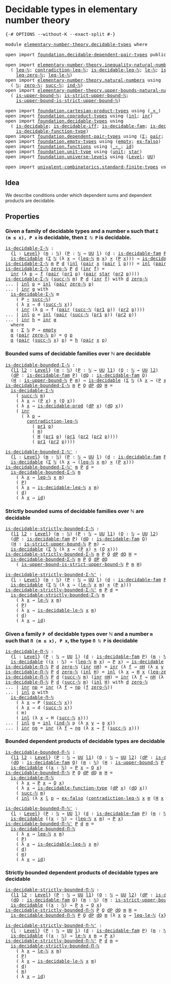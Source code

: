 # Decidable types in elementary number theory

<pre class="Agda"><a id="56" class="Symbol">{-#</a> <a id="60" class="Keyword">OPTIONS</a> <a id="68" class="Pragma">--without-K</a> <a id="80" class="Pragma">--exact-split</a> <a id="94" class="Symbol">#-}</a>

<a id="99" class="Keyword">module</a> <a id="106" href="elementary-number-theory.decidable-types.html" class="Module">elementary-number-theory.decidable-types</a> <a id="147" class="Keyword">where</a>

<a id="154" class="Keyword">open</a> <a id="159" class="Keyword">import</a> <a id="166" href="foundation.decidable-dependent-pair-types.html" class="Module">foundation.decidable-dependent-pair-types</a> <a id="208" class="Keyword">public</a>

<a id="216" class="Keyword">open</a> <a id="221" class="Keyword">import</a> <a id="228" href="elementary-number-theory.inequality-natural-numbers.html" class="Module">elementary-number-theory.inequality-natural-numbers</a> <a id="280" class="Keyword">using</a>
  <a id="288" class="Symbol">(</a> <a id="290" href="elementary-number-theory.inequality-natural-numbers.html#1431" class="Function">leq-ℕ</a><a id="295" class="Symbol">;</a> <a id="297" href="elementary-number-theory.inequality-natural-numbers.html#10279" class="Function">contradiction-leq-ℕ</a><a id="316" class="Symbol">;</a> <a id="318" href="elementary-number-theory.inequality-natural-numbers.html#2481" class="Function">is-decidable-leq-ℕ</a><a id="336" class="Symbol">;</a> <a id="338" href="elementary-number-theory.inequality-natural-numbers.html#7781" class="Function">le-ℕ</a><a id="342" class="Symbol">;</a> <a id="344" href="elementary-number-theory.inequality-natural-numbers.html#9399" class="Function">is-decidable-le-ℕ</a><a id="361" class="Symbol">;</a>
    <a id="367" href="elementary-number-theory.inequality-natural-numbers.html#1771" class="Function">leq-zero-ℕ</a><a id="377" class="Symbol">;</a> <a id="379" href="elementary-number-theory.inequality-natural-numbers.html#10547" class="Function">leq-le-ℕ</a><a id="387" class="Symbol">)</a>
<a id="389" class="Keyword">open</a> <a id="394" class="Keyword">import</a> <a id="401" href="elementary-number-theory.natural-numbers.html" class="Module">elementary-number-theory.natural-numbers</a> <a id="442" class="Keyword">using</a>
  <a id="450" class="Symbol">(</a> <a id="452" href="elementary-number-theory.natural-numbers.html#1444" class="Datatype">ℕ</a><a id="453" class="Symbol">;</a> <a id="455" href="elementary-number-theory.natural-numbers.html#1465" class="InductiveConstructor">zero-ℕ</a><a id="461" class="Symbol">;</a> <a id="463" href="elementary-number-theory.natural-numbers.html#1478" class="InductiveConstructor">succ-ℕ</a><a id="469" class="Symbol">;</a> <a id="471" href="elementary-number-theory.natural-numbers.html#2497" class="Function">ind-ℕ</a><a id="476" class="Symbol">)</a>
<a id="478" class="Keyword">open</a> <a id="483" class="Keyword">import</a> <a id="490" href="elementary-number-theory.upper-bounds-natural-numbers.html" class="Module">elementary-number-theory.upper-bounds-natural-numbers</a> <a id="544" class="Keyword">using</a>
  <a id="552" class="Symbol">(</a> <a id="554" href="elementary-number-theory.upper-bounds-natural-numbers.html#636" class="Function">is-upper-bound-ℕ</a><a id="570" class="Symbol">;</a> <a id="572" href="elementary-number-theory.upper-bounds-natural-numbers.html#788" class="Function">is-strict-upper-bound-ℕ</a><a id="595" class="Symbol">;</a>
    <a id="601" href="elementary-number-theory.upper-bounds-natural-numbers.html#987" class="Function">is-upper-bound-is-strict-upper-bound-ℕ</a><a id="639" class="Symbol">)</a>

<a id="642" class="Keyword">open</a> <a id="647" class="Keyword">import</a> <a id="654" href="foundation.cartesian-product-types.html" class="Module">foundation.cartesian-product-types</a> <a id="689" class="Keyword">using</a> <a id="695" class="Symbol">(</a><a id="696" href="foundation-core.cartesian-product-types.html#577" class="Function Operator">_×_</a><a id="699" class="Symbol">)</a>
<a id="701" class="Keyword">open</a> <a id="706" class="Keyword">import</a> <a id="713" href="foundation.coproduct-types.html" class="Module">foundation.coproduct-types</a> <a id="740" class="Keyword">using</a> <a id="746" class="Symbol">(</a><a id="747" href="foundation.coproduct-types.html#1239" class="InductiveConstructor">inl</a><a id="750" class="Symbol">;</a> <a id="752" href="foundation.coproduct-types.html#1262" class="InductiveConstructor">inr</a><a id="755" class="Symbol">)</a>
<a id="757" class="Keyword">open</a> <a id="762" class="Keyword">import</a> <a id="769" href="foundation.decidable-types.html" class="Module">foundation.decidable-types</a> <a id="796" class="Keyword">using</a>
  <a id="804" class="Symbol">(</a> <a id="806" href="foundation.decidable-types.html#1905" class="Function">is-decidable</a><a id="818" class="Symbol">;</a> <a id="820" href="foundation.decidable-types.html#5050" class="Function">is-decidable-iff</a><a id="836" class="Symbol">;</a> <a id="838" href="foundation.decidable-types.html#1983" class="Function">is-decidable-fam</a><a id="854" class="Symbol">;</a> <a id="856" href="foundation.decidable-types.html#3323" class="Function">is-decidable-prod</a><a id="873" class="Symbol">;</a>
    <a id="879" href="foundation.decidable-types.html#3984" class="Function">is-decidable-function-type</a><a id="905" class="Symbol">)</a>
<a id="907" class="Keyword">open</a> <a id="912" class="Keyword">import</a> <a id="919" href="foundation.dependent-pair-types.html" class="Module">foundation.dependent-pair-types</a> <a id="951" class="Keyword">using</a> <a id="957" class="Symbol">(</a><a id="958" href="foundation-core.dependent-pair-types.html#502" class="Record">Σ</a><a id="959" class="Symbol">;</a> <a id="961" href="foundation-core.dependent-pair-types.html#575" class="InductiveConstructor">pair</a><a id="965" class="Symbol">;</a> <a id="967" href="foundation-core.dependent-pair-types.html#592" class="Field">pr1</a><a id="970" class="Symbol">;</a> <a id="972" href="foundation-core.dependent-pair-types.html#604" class="Field">pr2</a><a id="975" class="Symbol">)</a>
<a id="977" class="Keyword">open</a> <a id="982" class="Keyword">import</a> <a id="989" href="foundation.empty-types.html" class="Module">foundation.empty-types</a> <a id="1012" class="Keyword">using</a> <a id="1018" class="Symbol">(</a><a id="1019" href="foundation-core.empty-types.html#1044" class="Datatype">empty</a><a id="1024" class="Symbol">;</a> <a id="1026" href="foundation-core.empty-types.html#1147" class="Function">ex-falso</a><a id="1034" class="Symbol">)</a>
<a id="1036" class="Keyword">open</a> <a id="1041" class="Keyword">import</a> <a id="1048" href="foundation.functions.html" class="Module">foundation.functions</a> <a id="1069" class="Keyword">using</a> <a id="1075" class="Symbol">(</a><a id="1076" href="foundation-core.functions.html#407" class="Function Operator">_∘_</a><a id="1079" class="Symbol">;</a> <a id="1081" href="foundation-core.functions.html#309" class="Function">id</a><a id="1083" class="Symbol">)</a>
<a id="1085" class="Keyword">open</a> <a id="1090" class="Keyword">import</a> <a id="1097" href="foundation.unit-type.html" class="Module">foundation.unit-type</a> <a id="1118" class="Keyword">using</a> <a id="1124" class="Symbol">(</a><a id="1125" href="foundation.unit-type.html#975" class="Datatype">unit</a><a id="1129" class="Symbol">;</a> <a id="1131" href="foundation.unit-type.html#999" class="InductiveConstructor">star</a><a id="1135" class="Symbol">)</a>
<a id="1137" class="Keyword">open</a> <a id="1142" class="Keyword">import</a> <a id="1149" href="foundation.universe-levels.html" class="Module">foundation.universe-levels</a> <a id="1176" class="Keyword">using</a> <a id="1182" class="Symbol">(</a><a id="1183" href="Agda.Primitive.html#597" class="Postulate">Level</a><a id="1188" class="Symbol">;</a> <a id="1190" href="foundation-core.universe-levels.html#222" class="Primitive">UU</a><a id="1192" class="Symbol">)</a>

<a id="1195" class="Keyword">open</a> <a id="1200" class="Keyword">import</a> <a id="1207" href="univalent-combinatorics.standard-finite-types.html" class="Module">univalent-combinatorics.standard-finite-types</a> <a id="1253" class="Keyword">using</a> <a id="1259" class="Symbol">(</a><a id="1260" href="univalent-combinatorics.standard-finite-types.html#2085" class="Function">Fin</a><a id="1263" class="Symbol">)</a>
</pre>
## Idea

We describe conditions under which dependent sums and dependent products are decidable.

## Properties

### Given a family of decidable types and a number `m` such that `Σ (m ≤ x), P x` is decidable, then `Σ ℕ P` is decidable.

<pre class="Agda"><a id="is-decidable-Σ-ℕ"></a><a id="1515" href="elementary-number-theory.decidable-types.html#1515" class="Function">is-decidable-Σ-ℕ</a> <a id="1532" class="Symbol">:</a>
  <a id="1536" class="Symbol">{</a><a id="1537" href="elementary-number-theory.decidable-types.html#1537" class="Bound">l</a> <a id="1539" class="Symbol">:</a> <a id="1541" href="Agda.Primitive.html#597" class="Postulate">Level</a><a id="1546" class="Symbol">}</a> <a id="1548" class="Symbol">(</a><a id="1549" href="elementary-number-theory.decidable-types.html#1549" class="Bound">m</a> <a id="1551" class="Symbol">:</a> <a id="1553" href="elementary-number-theory.natural-numbers.html#1444" class="Datatype">ℕ</a><a id="1554" class="Symbol">)</a> <a id="1556" class="Symbol">(</a><a id="1557" href="elementary-number-theory.decidable-types.html#1557" class="Bound">P</a> <a id="1559" class="Symbol">:</a> <a id="1561" href="elementary-number-theory.natural-numbers.html#1444" class="Datatype">ℕ</a> <a id="1563" class="Symbol">→</a> <a id="1565" href="foundation-core.universe-levels.html#222" class="Primitive">UU</a> <a id="1568" href="elementary-number-theory.decidable-types.html#1537" class="Bound">l</a><a id="1569" class="Symbol">)</a> <a id="1571" class="Symbol">(</a><a id="1572" href="elementary-number-theory.decidable-types.html#1572" class="Bound">d</a> <a id="1574" class="Symbol">:</a> <a id="1576" href="foundation.decidable-types.html#1983" class="Function">is-decidable-fam</a> <a id="1593" href="elementary-number-theory.decidable-types.html#1557" class="Bound">P</a><a id="1594" class="Symbol">)</a> <a id="1596" class="Symbol">→</a>
  <a id="1600" href="foundation.decidable-types.html#1905" class="Function">is-decidable</a> <a id="1613" class="Symbol">(</a><a id="1614" href="foundation-core.dependent-pair-types.html#502" class="Record">Σ</a> <a id="1616" href="elementary-number-theory.natural-numbers.html#1444" class="Datatype">ℕ</a> <a id="1618" class="Symbol">(λ</a> <a id="1621" href="elementary-number-theory.decidable-types.html#1621" class="Bound">x</a> <a id="1623" class="Symbol">→</a> <a id="1625" class="Symbol">(</a><a id="1626" href="elementary-number-theory.inequality-natural-numbers.html#1431" class="Function">leq-ℕ</a> <a id="1632" href="elementary-number-theory.decidable-types.html#1549" class="Bound">m</a> <a id="1634" href="elementary-number-theory.decidable-types.html#1621" class="Bound">x</a><a id="1635" class="Symbol">)</a> <a id="1637" href="foundation-core.cartesian-product-types.html#577" class="Function Operator">×</a> <a id="1639" class="Symbol">(</a><a id="1640" href="elementary-number-theory.decidable-types.html#1557" class="Bound">P</a> <a id="1642" href="elementary-number-theory.decidable-types.html#1621" class="Bound">x</a><a id="1643" class="Symbol">)))</a> <a id="1647" class="Symbol">→</a> <a id="1649" href="foundation.decidable-types.html#1905" class="Function">is-decidable</a> <a id="1662" class="Symbol">(</a><a id="1663" href="foundation-core.dependent-pair-types.html#502" class="Record">Σ</a> <a id="1665" href="elementary-number-theory.natural-numbers.html#1444" class="Datatype">ℕ</a> <a id="1667" href="elementary-number-theory.decidable-types.html#1557" class="Bound">P</a><a id="1668" class="Symbol">)</a>
<a id="1670" href="elementary-number-theory.decidable-types.html#1515" class="Function">is-decidable-Σ-ℕ</a> <a id="1687" href="elementary-number-theory.decidable-types.html#1687" class="Bound">m</a> <a id="1689" href="elementary-number-theory.decidable-types.html#1689" class="Bound">P</a> <a id="1691" href="elementary-number-theory.decidable-types.html#1691" class="Bound">d</a> <a id="1693" class="Symbol">(</a><a id="1694" href="foundation.coproduct-types.html#1239" class="InductiveConstructor">inl</a> <a id="1698" class="Symbol">(</a><a id="1699" href="foundation-core.dependent-pair-types.html#575" class="InductiveConstructor">pair</a> <a id="1704" href="elementary-number-theory.decidable-types.html#1704" class="Bound">x</a> <a id="1706" class="Symbol">(</a><a id="1707" href="foundation-core.dependent-pair-types.html#575" class="InductiveConstructor">pair</a> <a id="1712" href="elementary-number-theory.decidable-types.html#1712" class="Bound">l</a> <a id="1714" href="elementary-number-theory.decidable-types.html#1714" class="Bound">p</a><a id="1715" class="Symbol">)))</a> <a id="1719" class="Symbol">=</a> <a id="1721" href="foundation.coproduct-types.html#1239" class="InductiveConstructor">inl</a> <a id="1725" class="Symbol">(</a><a id="1726" href="foundation-core.dependent-pair-types.html#575" class="InductiveConstructor">pair</a> <a id="1731" href="elementary-number-theory.decidable-types.html#1704" class="Bound">x</a> <a id="1733" href="elementary-number-theory.decidable-types.html#1714" class="Bound">p</a><a id="1734" class="Symbol">)</a>
<a id="1736" href="elementary-number-theory.decidable-types.html#1515" class="Function">is-decidable-Σ-ℕ</a> <a id="1753" href="elementary-number-theory.natural-numbers.html#1465" class="InductiveConstructor">zero-ℕ</a> <a id="1760" href="elementary-number-theory.decidable-types.html#1760" class="Bound">P</a> <a id="1762" href="elementary-number-theory.decidable-types.html#1762" class="Bound">d</a> <a id="1764" class="Symbol">(</a><a id="1765" href="foundation.coproduct-types.html#1262" class="InductiveConstructor">inr</a> <a id="1769" href="elementary-number-theory.decidable-types.html#1769" class="Bound">f</a><a id="1770" class="Symbol">)</a> <a id="1772" class="Symbol">=</a>
  <a id="1776" href="foundation.coproduct-types.html#1262" class="InductiveConstructor">inr</a> <a id="1780" class="Symbol">(λ</a> <a id="1783" href="elementary-number-theory.decidable-types.html#1783" class="Bound">p</a> <a id="1785" class="Symbol">→</a> <a id="1787" href="elementary-number-theory.decidable-types.html#1769" class="Bound">f</a> <a id="1789" class="Symbol">(</a><a id="1790" href="foundation-core.dependent-pair-types.html#575" class="InductiveConstructor">pair</a> <a id="1795" class="Symbol">(</a><a id="1796" href="foundation-core.dependent-pair-types.html#592" class="Field">pr1</a> <a id="1800" href="elementary-number-theory.decidable-types.html#1783" class="Bound">p</a><a id="1801" class="Symbol">)</a> <a id="1803" class="Symbol">(</a><a id="1804" href="foundation-core.dependent-pair-types.html#575" class="InductiveConstructor">pair</a> <a id="1809" href="foundation.unit-type.html#999" class="InductiveConstructor">star</a> <a id="1814" class="Symbol">(</a><a id="1815" href="foundation-core.dependent-pair-types.html#604" class="Field">pr2</a> <a id="1819" href="elementary-number-theory.decidable-types.html#1783" class="Bound">p</a><a id="1820" class="Symbol">))))</a>
<a id="1825" href="elementary-number-theory.decidable-types.html#1515" class="Function">is-decidable-Σ-ℕ</a> <a id="1842" class="Symbol">(</a><a id="1843" href="elementary-number-theory.natural-numbers.html#1478" class="InductiveConstructor">succ-ℕ</a> <a id="1850" href="elementary-number-theory.decidable-types.html#1850" class="Bound">m</a><a id="1851" class="Symbol">)</a> <a id="1853" href="elementary-number-theory.decidable-types.html#1853" class="Bound">P</a> <a id="1855" href="elementary-number-theory.decidable-types.html#1855" class="Bound">d</a> <a id="1857" class="Symbol">(</a><a id="1858" href="foundation.coproduct-types.html#1262" class="InductiveConstructor">inr</a> <a id="1862" href="elementary-number-theory.decidable-types.html#1862" class="Bound">f</a><a id="1863" class="Symbol">)</a> <a id="1865" class="Keyword">with</a> <a id="1870" href="elementary-number-theory.decidable-types.html#1855" class="Bound">d</a> <a id="1872" href="elementary-number-theory.natural-numbers.html#1465" class="InductiveConstructor">zero-ℕ</a>
<a id="1879" class="Symbol">...</a> <a id="1883" class="Symbol">|</a> <a id="1885" href="foundation.coproduct-types.html#1239" class="InductiveConstructor">inl</a> <a id="1889" href="elementary-number-theory.decidable-types.html#1889" class="Bound">p</a> <a id="1891" class="Symbol">=</a> <a id="1893" href="foundation.coproduct-types.html#1239" class="InductiveConstructor">inl</a> <a id="1897" class="Symbol">(</a><a id="1898" href="foundation-core.dependent-pair-types.html#575" class="InductiveConstructor">pair</a> <a id="1903" href="elementary-number-theory.natural-numbers.html#1465" class="InductiveConstructor">zero-ℕ</a> <a id="1910" href="elementary-number-theory.decidable-types.html#1889" class="Bound">p</a><a id="1911" class="Symbol">)</a>
<a id="1913" class="Symbol">...</a> <a id="1917" class="Symbol">|</a> <a id="1919" href="foundation.coproduct-types.html#1262" class="InductiveConstructor">inr</a> <a id="1923" href="elementary-number-theory.decidable-types.html#1923" class="Bound">g</a> <a id="1925" class="Keyword">with</a>
  <a id="1932" href="elementary-number-theory.decidable-types.html#1515" class="Function">is-decidable-Σ-ℕ</a> <a id="1949" class="Bound">m</a>
    <a id="1955" class="Symbol">(</a> <a id="1957" class="Bound">P</a> <a id="1959" href="foundation-core.functions.html#407" class="Function Operator">∘</a> <a id="1961" href="elementary-number-theory.natural-numbers.html#1478" class="InductiveConstructor">succ-ℕ</a><a id="1967" class="Symbol">)</a>
    <a id="1973" class="Symbol">(</a> <a id="1975" class="Symbol">λ</a> <a id="1977" href="elementary-number-theory.decidable-types.html#1977" class="Bound">x</a> <a id="1979" class="Symbol">→</a> <a id="1981" class="Bound">d</a> <a id="1983" class="Symbol">(</a><a id="1984" href="elementary-number-theory.natural-numbers.html#1478" class="InductiveConstructor">succ-ℕ</a> <a id="1991" href="elementary-number-theory.decidable-types.html#1977" class="Bound">x</a><a id="1992" class="Symbol">))</a>
    <a id="1999" class="Symbol">(</a> <a id="2001" href="foundation.coproduct-types.html#1262" class="InductiveConstructor">inr</a> <a id="2005" class="Symbol">(λ</a> <a id="2008" href="elementary-number-theory.decidable-types.html#2008" class="Bound">p</a> <a id="2010" class="Symbol">→</a> <a id="2012" class="Bound">f</a> <a id="2014" class="Symbol">(</a><a id="2015" href="foundation-core.dependent-pair-types.html#575" class="InductiveConstructor">pair</a> <a id="2020" class="Symbol">(</a><a id="2021" href="elementary-number-theory.natural-numbers.html#1478" class="InductiveConstructor">succ-ℕ</a> <a id="2028" class="Symbol">(</a><a id="2029" href="foundation-core.dependent-pair-types.html#592" class="Field">pr1</a> <a id="2033" href="elementary-number-theory.decidable-types.html#2008" class="Bound">p</a><a id="2034" class="Symbol">))</a> <a id="2037" class="Symbol">(</a><a id="2038" href="foundation-core.dependent-pair-types.html#604" class="Field">pr2</a> <a id="2042" href="elementary-number-theory.decidable-types.html#2008" class="Bound">p</a><a id="2043" class="Symbol">))))</a>
<a id="2048" class="Symbol">...</a> <a id="2052" class="Symbol">|</a> <a id="2054" href="foundation.coproduct-types.html#1239" class="InductiveConstructor">inl</a> <a id="2058" href="elementary-number-theory.decidable-types.html#2058" class="Bound">p</a> <a id="2060" class="Symbol">=</a> <a id="2062" href="foundation.coproduct-types.html#1239" class="InductiveConstructor">inl</a> <a id="2066" class="Symbol">(</a><a id="2067" href="foundation-core.dependent-pair-types.html#575" class="InductiveConstructor">pair</a> <a id="2072" class="Symbol">(</a><a id="2073" href="elementary-number-theory.natural-numbers.html#1478" class="InductiveConstructor">succ-ℕ</a> <a id="2080" class="Symbol">(</a><a id="2081" href="foundation-core.dependent-pair-types.html#592" class="Field">pr1</a> <a id="2085" href="elementary-number-theory.decidable-types.html#2058" class="Bound">p</a><a id="2086" class="Symbol">))</a> <a id="2089" class="Symbol">(</a><a id="2090" href="foundation-core.dependent-pair-types.html#604" class="Field">pr2</a> <a id="2094" href="elementary-number-theory.decidable-types.html#2058" class="Bound">p</a><a id="2095" class="Symbol">))</a>
<a id="2098" class="Symbol">...</a> <a id="2102" class="Symbol">|</a> <a id="2104" href="foundation.coproduct-types.html#1262" class="InductiveConstructor">inr</a> <a id="2108" href="elementary-number-theory.decidable-types.html#2108" class="Bound">h</a> <a id="2110" class="Symbol">=</a> <a id="2112" href="foundation.coproduct-types.html#1262" class="InductiveConstructor">inr</a> <a id="2116" href="elementary-number-theory.decidable-types.html#2128" class="Function">α</a>
  <a id="2120" class="Keyword">where</a>
  <a id="2128" href="elementary-number-theory.decidable-types.html#2128" class="Function">α</a> <a id="2130" class="Symbol">:</a> <a id="2132" href="foundation-core.dependent-pair-types.html#502" class="Record">Σ</a> <a id="2134" href="elementary-number-theory.natural-numbers.html#1444" class="Datatype">ℕ</a> <a id="2136" class="Bound">P</a> <a id="2138" class="Symbol">→</a> <a id="2140" href="foundation-core.empty-types.html#1044" class="Datatype">empty</a>
  <a id="2148" href="elementary-number-theory.decidable-types.html#2128" class="Function">α</a> <a id="2150" class="Symbol">(</a><a id="2151" href="foundation-core.dependent-pair-types.html#575" class="InductiveConstructor">pair</a> <a id="2156" href="elementary-number-theory.natural-numbers.html#1465" class="InductiveConstructor">zero-ℕ</a> <a id="2163" href="elementary-number-theory.decidable-types.html#2163" class="Bound">p</a><a id="2164" class="Symbol">)</a> <a id="2166" class="Symbol">=</a> <a id="2168" class="Bound">g</a> <a id="2170" href="elementary-number-theory.decidable-types.html#2163" class="Bound">p</a>
  <a id="2174" href="elementary-number-theory.decidable-types.html#2128" class="Function">α</a> <a id="2176" class="Symbol">(</a><a id="2177" href="foundation-core.dependent-pair-types.html#575" class="InductiveConstructor">pair</a> <a id="2182" class="Symbol">(</a><a id="2183" href="elementary-number-theory.natural-numbers.html#1478" class="InductiveConstructor">succ-ℕ</a> <a id="2190" href="elementary-number-theory.decidable-types.html#2190" class="Bound">x</a><a id="2191" class="Symbol">)</a> <a id="2193" href="elementary-number-theory.decidable-types.html#2193" class="Bound">p</a><a id="2194" class="Symbol">)</a> <a id="2196" class="Symbol">=</a> <a id="2198" href="elementary-number-theory.decidable-types.html#2108" class="Bound">h</a> <a id="2200" class="Symbol">(</a><a id="2201" href="foundation-core.dependent-pair-types.html#575" class="InductiveConstructor">pair</a> <a id="2206" href="elementary-number-theory.decidable-types.html#2190" class="Bound">x</a> <a id="2208" href="elementary-number-theory.decidable-types.html#2193" class="Bound">p</a><a id="2209" class="Symbol">)</a>
</pre>
### Bounded sums of decidable families over ℕ are decidable

<pre class="Agda"><a id="is-decidable-bounded-Σ-ℕ"></a><a id="2285" href="elementary-number-theory.decidable-types.html#2285" class="Function">is-decidable-bounded-Σ-ℕ</a> <a id="2310" class="Symbol">:</a>
  <a id="2314" class="Symbol">{</a><a id="2315" href="elementary-number-theory.decidable-types.html#2315" class="Bound">l1</a> <a id="2318" href="elementary-number-theory.decidable-types.html#2318" class="Bound">l2</a> <a id="2321" class="Symbol">:</a> <a id="2323" href="Agda.Primitive.html#597" class="Postulate">Level</a><a id="2328" class="Symbol">}</a> <a id="2330" class="Symbol">(</a><a id="2331" href="elementary-number-theory.decidable-types.html#2331" class="Bound">m</a> <a id="2333" class="Symbol">:</a> <a id="2335" href="elementary-number-theory.natural-numbers.html#1444" class="Datatype">ℕ</a><a id="2336" class="Symbol">)</a> <a id="2338" class="Symbol">(</a><a id="2339" href="elementary-number-theory.decidable-types.html#2339" class="Bound">P</a> <a id="2341" class="Symbol">:</a> <a id="2343" href="elementary-number-theory.natural-numbers.html#1444" class="Datatype">ℕ</a> <a id="2345" class="Symbol">→</a> <a id="2347" href="foundation-core.universe-levels.html#222" class="Primitive">UU</a> <a id="2350" href="elementary-number-theory.decidable-types.html#2315" class="Bound">l1</a><a id="2352" class="Symbol">)</a> <a id="2354" class="Symbol">(</a><a id="2355" href="elementary-number-theory.decidable-types.html#2355" class="Bound">Q</a> <a id="2357" class="Symbol">:</a> <a id="2359" href="elementary-number-theory.natural-numbers.html#1444" class="Datatype">ℕ</a> <a id="2361" class="Symbol">→</a> <a id="2363" href="foundation-core.universe-levels.html#222" class="Primitive">UU</a> <a id="2366" href="elementary-number-theory.decidable-types.html#2318" class="Bound">l2</a><a id="2368" class="Symbol">)</a>
  <a id="2372" class="Symbol">(</a><a id="2373" href="elementary-number-theory.decidable-types.html#2373" class="Bound">dP</a> <a id="2376" class="Symbol">:</a> <a id="2378" href="foundation.decidable-types.html#1983" class="Function">is-decidable-fam</a> <a id="2395" href="elementary-number-theory.decidable-types.html#2339" class="Bound">P</a><a id="2396" class="Symbol">)</a> <a id="2398" class="Symbol">(</a><a id="2399" href="elementary-number-theory.decidable-types.html#2399" class="Bound">dQ</a> <a id="2402" class="Symbol">:</a> <a id="2404" href="foundation.decidable-types.html#1983" class="Function">is-decidable-fam</a> <a id="2421" href="elementary-number-theory.decidable-types.html#2355" class="Bound">Q</a><a id="2422" class="Symbol">)</a>
  <a id="2426" class="Symbol">(</a><a id="2427" href="elementary-number-theory.decidable-types.html#2427" class="Bound">H</a> <a id="2429" class="Symbol">:</a> <a id="2431" href="elementary-number-theory.upper-bounds-natural-numbers.html#636" class="Function">is-upper-bound-ℕ</a> <a id="2448" href="elementary-number-theory.decidable-types.html#2339" class="Bound">P</a> <a id="2450" href="elementary-number-theory.decidable-types.html#2331" class="Bound">m</a><a id="2451" class="Symbol">)</a> <a id="2453" class="Symbol">→</a> <a id="2455" href="foundation.decidable-types.html#1905" class="Function">is-decidable</a> <a id="2468" class="Symbol">(</a><a id="2469" href="foundation-core.dependent-pair-types.html#502" class="Record">Σ</a> <a id="2471" href="elementary-number-theory.natural-numbers.html#1444" class="Datatype">ℕ</a> <a id="2473" class="Symbol">(λ</a> <a id="2476" href="elementary-number-theory.decidable-types.html#2476" class="Bound">x</a> <a id="2478" class="Symbol">→</a> <a id="2480" class="Symbol">(</a><a id="2481" href="elementary-number-theory.decidable-types.html#2339" class="Bound">P</a> <a id="2483" href="elementary-number-theory.decidable-types.html#2476" class="Bound">x</a><a id="2484" class="Symbol">)</a> <a id="2486" href="foundation-core.cartesian-product-types.html#577" class="Function Operator">×</a> <a id="2488" class="Symbol">(</a><a id="2489" href="elementary-number-theory.decidable-types.html#2355" class="Bound">Q</a> <a id="2491" href="elementary-number-theory.decidable-types.html#2476" class="Bound">x</a><a id="2492" class="Symbol">)))</a>
<a id="2496" href="elementary-number-theory.decidable-types.html#2285" class="Function">is-decidable-bounded-Σ-ℕ</a> <a id="2521" href="elementary-number-theory.decidable-types.html#2521" class="Bound">m</a> <a id="2523" href="elementary-number-theory.decidable-types.html#2523" class="Bound">P</a> <a id="2525" href="elementary-number-theory.decidable-types.html#2525" class="Bound">Q</a> <a id="2527" href="elementary-number-theory.decidable-types.html#2527" class="Bound">dP</a> <a id="2530" href="elementary-number-theory.decidable-types.html#2530" class="Bound">dQ</a> <a id="2533" href="elementary-number-theory.decidable-types.html#2533" class="Bound">H</a> <a id="2535" class="Symbol">=</a>
  <a id="2539" href="elementary-number-theory.decidable-types.html#1515" class="Function">is-decidable-Σ-ℕ</a>
    <a id="2560" class="Symbol">(</a> <a id="2562" href="elementary-number-theory.natural-numbers.html#1478" class="InductiveConstructor">succ-ℕ</a> <a id="2569" href="elementary-number-theory.decidable-types.html#2521" class="Bound">m</a><a id="2570" class="Symbol">)</a>
    <a id="2576" class="Symbol">(</a> <a id="2578" class="Symbol">λ</a> <a id="2580" href="elementary-number-theory.decidable-types.html#2580" class="Bound">x</a> <a id="2582" class="Symbol">→</a> <a id="2584" class="Symbol">(</a><a id="2585" href="elementary-number-theory.decidable-types.html#2523" class="Bound">P</a> <a id="2587" href="elementary-number-theory.decidable-types.html#2580" class="Bound">x</a><a id="2588" class="Symbol">)</a> <a id="2590" href="foundation-core.cartesian-product-types.html#577" class="Function Operator">×</a> <a id="2592" class="Symbol">(</a><a id="2593" href="elementary-number-theory.decidable-types.html#2525" class="Bound">Q</a> <a id="2595" href="elementary-number-theory.decidable-types.html#2580" class="Bound">x</a><a id="2596" class="Symbol">))</a>
    <a id="2603" class="Symbol">(</a> <a id="2605" class="Symbol">λ</a> <a id="2607" href="elementary-number-theory.decidable-types.html#2607" class="Bound">x</a> <a id="2609" class="Symbol">→</a> <a id="2611" href="foundation.decidable-types.html#3323" class="Function">is-decidable-prod</a> <a id="2629" class="Symbol">(</a><a id="2630" href="elementary-number-theory.decidable-types.html#2527" class="Bound">dP</a> <a id="2633" href="elementary-number-theory.decidable-types.html#2607" class="Bound">x</a><a id="2634" class="Symbol">)</a> <a id="2636" class="Symbol">(</a><a id="2637" href="elementary-number-theory.decidable-types.html#2530" class="Bound">dQ</a> <a id="2640" href="elementary-number-theory.decidable-types.html#2607" class="Bound">x</a><a id="2641" class="Symbol">))</a>
    <a id="2648" class="Symbol">(</a> <a id="2650" href="foundation.coproduct-types.html#1262" class="InductiveConstructor">inr</a>
      <a id="2660" class="Symbol">(</a> <a id="2662" class="Symbol">λ</a> <a id="2664" href="elementary-number-theory.decidable-types.html#2664" class="Bound">p</a> <a id="2666" class="Symbol">→</a>
        <a id="2676" href="elementary-number-theory.inequality-natural-numbers.html#10279" class="Function">contradiction-leq-ℕ</a>
          <a id="2706" class="Symbol">(</a> <a id="2708" href="foundation-core.dependent-pair-types.html#592" class="Field">pr1</a> <a id="2712" href="elementary-number-theory.decidable-types.html#2664" class="Bound">p</a><a id="2713" class="Symbol">)</a>
          <a id="2725" class="Symbol">(</a> <a id="2727" href="elementary-number-theory.decidable-types.html#2521" class="Bound">m</a><a id="2728" class="Symbol">)</a>
          <a id="2740" class="Symbol">(</a> <a id="2742" href="elementary-number-theory.decidable-types.html#2533" class="Bound">H</a> <a id="2744" class="Symbol">(</a><a id="2745" href="foundation-core.dependent-pair-types.html#592" class="Field">pr1</a> <a id="2749" href="elementary-number-theory.decidable-types.html#2664" class="Bound">p</a><a id="2750" class="Symbol">)</a> <a id="2752" class="Symbol">(</a><a id="2753" href="foundation-core.dependent-pair-types.html#592" class="Field">pr1</a> <a id="2757" class="Symbol">(</a><a id="2758" href="foundation-core.dependent-pair-types.html#604" class="Field">pr2</a> <a id="2762" class="Symbol">(</a><a id="2763" href="foundation-core.dependent-pair-types.html#604" class="Field">pr2</a> <a id="2767" href="elementary-number-theory.decidable-types.html#2664" class="Bound">p</a><a id="2768" class="Symbol">))))</a>
          <a id="2783" class="Symbol">(</a> <a id="2785" href="foundation-core.dependent-pair-types.html#592" class="Field">pr1</a> <a id="2789" class="Symbol">(</a><a id="2790" href="foundation-core.dependent-pair-types.html#604" class="Field">pr2</a> <a id="2794" href="elementary-number-theory.decidable-types.html#2664" class="Bound">p</a><a id="2795" class="Symbol">))))</a>

<a id="is-decidable-bounded-Σ-ℕ&#39;"></a><a id="2801" href="elementary-number-theory.decidable-types.html#2801" class="Function">is-decidable-bounded-Σ-ℕ&#39;</a> <a id="2827" class="Symbol">:</a>
  <a id="2831" class="Symbol">{</a><a id="2832" href="elementary-number-theory.decidable-types.html#2832" class="Bound">l</a> <a id="2834" class="Symbol">:</a> <a id="2836" href="Agda.Primitive.html#597" class="Postulate">Level</a><a id="2841" class="Symbol">}</a> <a id="2843" class="Symbol">(</a><a id="2844" href="elementary-number-theory.decidable-types.html#2844" class="Bound">m</a> <a id="2846" class="Symbol">:</a> <a id="2848" href="elementary-number-theory.natural-numbers.html#1444" class="Datatype">ℕ</a><a id="2849" class="Symbol">)</a> <a id="2851" class="Symbol">(</a><a id="2852" href="elementary-number-theory.decidable-types.html#2852" class="Bound">P</a> <a id="2854" class="Symbol">:</a> <a id="2856" href="elementary-number-theory.natural-numbers.html#1444" class="Datatype">ℕ</a> <a id="2858" class="Symbol">→</a> <a id="2860" href="foundation-core.universe-levels.html#222" class="Primitive">UU</a> <a id="2863" href="elementary-number-theory.decidable-types.html#2832" class="Bound">l</a><a id="2864" class="Symbol">)</a> <a id="2866" class="Symbol">(</a><a id="2867" href="elementary-number-theory.decidable-types.html#2867" class="Bound">d</a> <a id="2869" class="Symbol">:</a> <a id="2871" href="foundation.decidable-types.html#1983" class="Function">is-decidable-fam</a> <a id="2888" href="elementary-number-theory.decidable-types.html#2852" class="Bound">P</a><a id="2889" class="Symbol">)</a> <a id="2891" class="Symbol">→</a>
  <a id="2895" href="foundation.decidable-types.html#1905" class="Function">is-decidable</a> <a id="2908" class="Symbol">(</a><a id="2909" href="foundation-core.dependent-pair-types.html#502" class="Record">Σ</a> <a id="2911" href="elementary-number-theory.natural-numbers.html#1444" class="Datatype">ℕ</a> <a id="2913" class="Symbol">(λ</a> <a id="2916" href="elementary-number-theory.decidable-types.html#2916" class="Bound">x</a> <a id="2918" class="Symbol">→</a> <a id="2920" class="Symbol">(</a><a id="2921" href="elementary-number-theory.inequality-natural-numbers.html#1431" class="Function">leq-ℕ</a> <a id="2927" href="elementary-number-theory.decidable-types.html#2916" class="Bound">x</a> <a id="2929" href="elementary-number-theory.decidable-types.html#2844" class="Bound">m</a><a id="2930" class="Symbol">)</a> <a id="2932" href="foundation-core.cartesian-product-types.html#577" class="Function Operator">×</a> <a id="2934" class="Symbol">(</a><a id="2935" href="elementary-number-theory.decidable-types.html#2852" class="Bound">P</a> <a id="2937" href="elementary-number-theory.decidable-types.html#2916" class="Bound">x</a><a id="2938" class="Symbol">)))</a>
<a id="2942" href="elementary-number-theory.decidable-types.html#2801" class="Function">is-decidable-bounded-Σ-ℕ&#39;</a> <a id="2968" href="elementary-number-theory.decidable-types.html#2968" class="Bound">m</a> <a id="2970" href="elementary-number-theory.decidable-types.html#2970" class="Bound">P</a> <a id="2972" href="elementary-number-theory.decidable-types.html#2972" class="Bound">d</a> <a id="2974" class="Symbol">=</a>
  <a id="2978" href="elementary-number-theory.decidable-types.html#2285" class="Function">is-decidable-bounded-Σ-ℕ</a> <a id="3003" href="elementary-number-theory.decidable-types.html#2968" class="Bound">m</a>
    <a id="3009" class="Symbol">(</a> <a id="3011" class="Symbol">λ</a> <a id="3013" href="elementary-number-theory.decidable-types.html#3013" class="Bound">x</a> <a id="3015" class="Symbol">→</a> <a id="3017" href="elementary-number-theory.inequality-natural-numbers.html#1431" class="Function">leq-ℕ</a> <a id="3023" href="elementary-number-theory.decidable-types.html#3013" class="Bound">x</a> <a id="3025" href="elementary-number-theory.decidable-types.html#2968" class="Bound">m</a><a id="3026" class="Symbol">)</a>
    <a id="3032" class="Symbol">(</a> <a id="3034" href="elementary-number-theory.decidable-types.html#2970" class="Bound">P</a><a id="3035" class="Symbol">)</a>
    <a id="3041" class="Symbol">(</a> <a id="3043" class="Symbol">λ</a> <a id="3045" href="elementary-number-theory.decidable-types.html#3045" class="Bound">x</a> <a id="3047" class="Symbol">→</a> <a id="3049" href="elementary-number-theory.inequality-natural-numbers.html#2481" class="Function">is-decidable-leq-ℕ</a> <a id="3068" href="elementary-number-theory.decidable-types.html#3045" class="Bound">x</a> <a id="3070" href="elementary-number-theory.decidable-types.html#2968" class="Bound">m</a><a id="3071" class="Symbol">)</a>
    <a id="3077" class="Symbol">(</a> <a id="3079" href="elementary-number-theory.decidable-types.html#2972" class="Bound">d</a><a id="3080" class="Symbol">)</a>
    <a id="3086" class="Symbol">(</a> <a id="3088" class="Symbol">λ</a> <a id="3090" href="elementary-number-theory.decidable-types.html#3090" class="Bound">x</a> <a id="3092" class="Symbol">→</a> <a id="3094" href="foundation-core.functions.html#309" class="Function">id</a><a id="3096" class="Symbol">)</a>
</pre>
### Strictly bounded sums of decidable families over ℕ are decidable

<pre class="Agda"><a id="is-decidable-strictly-bounded-Σ-ℕ"></a><a id="3181" href="elementary-number-theory.decidable-types.html#3181" class="Function">is-decidable-strictly-bounded-Σ-ℕ</a> <a id="3215" class="Symbol">:</a>
  <a id="3219" class="Symbol">{</a><a id="3220" href="elementary-number-theory.decidable-types.html#3220" class="Bound">l1</a> <a id="3223" href="elementary-number-theory.decidable-types.html#3223" class="Bound">l2</a> <a id="3226" class="Symbol">:</a> <a id="3228" href="Agda.Primitive.html#597" class="Postulate">Level</a><a id="3233" class="Symbol">}</a> <a id="3235" class="Symbol">(</a><a id="3236" href="elementary-number-theory.decidable-types.html#3236" class="Bound">m</a> <a id="3238" class="Symbol">:</a> <a id="3240" href="elementary-number-theory.natural-numbers.html#1444" class="Datatype">ℕ</a><a id="3241" class="Symbol">)</a> <a id="3243" class="Symbol">(</a><a id="3244" href="elementary-number-theory.decidable-types.html#3244" class="Bound">P</a> <a id="3246" class="Symbol">:</a> <a id="3248" href="elementary-number-theory.natural-numbers.html#1444" class="Datatype">ℕ</a> <a id="3250" class="Symbol">→</a> <a id="3252" href="foundation-core.universe-levels.html#222" class="Primitive">UU</a> <a id="3255" href="elementary-number-theory.decidable-types.html#3220" class="Bound">l1</a><a id="3257" class="Symbol">)</a> <a id="3259" class="Symbol">(</a><a id="3260" href="elementary-number-theory.decidable-types.html#3260" class="Bound">Q</a> <a id="3262" class="Symbol">:</a> <a id="3264" href="elementary-number-theory.natural-numbers.html#1444" class="Datatype">ℕ</a> <a id="3266" class="Symbol">→</a> <a id="3268" href="foundation-core.universe-levels.html#222" class="Primitive">UU</a> <a id="3271" href="elementary-number-theory.decidable-types.html#3223" class="Bound">l2</a><a id="3273" class="Symbol">)</a>
  <a id="3277" class="Symbol">(</a><a id="3278" href="elementary-number-theory.decidable-types.html#3278" class="Bound">dP</a> <a id="3281" class="Symbol">:</a> <a id="3283" href="foundation.decidable-types.html#1983" class="Function">is-decidable-fam</a> <a id="3300" href="elementary-number-theory.decidable-types.html#3244" class="Bound">P</a><a id="3301" class="Symbol">)</a> <a id="3303" class="Symbol">(</a><a id="3304" href="elementary-number-theory.decidable-types.html#3304" class="Bound">dQ</a> <a id="3307" class="Symbol">:</a> <a id="3309" href="foundation.decidable-types.html#1983" class="Function">is-decidable-fam</a> <a id="3326" href="elementary-number-theory.decidable-types.html#3260" class="Bound">Q</a><a id="3327" class="Symbol">)</a>
  <a id="3331" class="Symbol">(</a><a id="3332" href="elementary-number-theory.decidable-types.html#3332" class="Bound">H</a> <a id="3334" class="Symbol">:</a> <a id="3336" href="elementary-number-theory.upper-bounds-natural-numbers.html#788" class="Function">is-strict-upper-bound-ℕ</a> <a id="3360" href="elementary-number-theory.decidable-types.html#3244" class="Bound">P</a> <a id="3362" href="elementary-number-theory.decidable-types.html#3236" class="Bound">m</a><a id="3363" class="Symbol">)</a> <a id="3365" class="Symbol">→</a>
  <a id="3369" href="foundation.decidable-types.html#1905" class="Function">is-decidable</a> <a id="3382" class="Symbol">(</a><a id="3383" href="foundation-core.dependent-pair-types.html#502" class="Record">Σ</a> <a id="3385" href="elementary-number-theory.natural-numbers.html#1444" class="Datatype">ℕ</a> <a id="3387" class="Symbol">(λ</a> <a id="3390" href="elementary-number-theory.decidable-types.html#3390" class="Bound">x</a> <a id="3392" class="Symbol">→</a> <a id="3394" class="Symbol">(</a><a id="3395" href="elementary-number-theory.decidable-types.html#3244" class="Bound">P</a> <a id="3397" href="elementary-number-theory.decidable-types.html#3390" class="Bound">x</a><a id="3398" class="Symbol">)</a> <a id="3400" href="foundation-core.cartesian-product-types.html#577" class="Function Operator">×</a> <a id="3402" class="Symbol">(</a><a id="3403" href="elementary-number-theory.decidable-types.html#3260" class="Bound">Q</a> <a id="3405" href="elementary-number-theory.decidable-types.html#3390" class="Bound">x</a><a id="3406" class="Symbol">)))</a>
<a id="3410" href="elementary-number-theory.decidable-types.html#3181" class="Function">is-decidable-strictly-bounded-Σ-ℕ</a> <a id="3444" href="elementary-number-theory.decidable-types.html#3444" class="Bound">m</a> <a id="3446" href="elementary-number-theory.decidable-types.html#3446" class="Bound">P</a> <a id="3448" href="elementary-number-theory.decidable-types.html#3448" class="Bound">Q</a> <a id="3450" href="elementary-number-theory.decidable-types.html#3450" class="Bound">dP</a> <a id="3453" href="elementary-number-theory.decidable-types.html#3453" class="Bound">dQ</a> <a id="3456" href="elementary-number-theory.decidable-types.html#3456" class="Bound">H</a> <a id="3458" class="Symbol">=</a>
  <a id="3462" href="elementary-number-theory.decidable-types.html#2285" class="Function">is-decidable-bounded-Σ-ℕ</a> <a id="3487" href="elementary-number-theory.decidable-types.html#3444" class="Bound">m</a> <a id="3489" href="elementary-number-theory.decidable-types.html#3446" class="Bound">P</a> <a id="3491" href="elementary-number-theory.decidable-types.html#3448" class="Bound">Q</a> <a id="3493" href="elementary-number-theory.decidable-types.html#3450" class="Bound">dP</a> <a id="3496" href="elementary-number-theory.decidable-types.html#3453" class="Bound">dQ</a>
    <a id="3503" class="Symbol">(</a> <a id="3505" href="elementary-number-theory.upper-bounds-natural-numbers.html#987" class="Function">is-upper-bound-is-strict-upper-bound-ℕ</a> <a id="3544" href="elementary-number-theory.decidable-types.html#3446" class="Bound">P</a> <a id="3546" href="elementary-number-theory.decidable-types.html#3444" class="Bound">m</a> <a id="3548" href="elementary-number-theory.decidable-types.html#3456" class="Bound">H</a><a id="3549" class="Symbol">)</a>

<a id="is-decidable-strictly-bounded-Σ-ℕ&#39;"></a><a id="3552" href="elementary-number-theory.decidable-types.html#3552" class="Function">is-decidable-strictly-bounded-Σ-ℕ&#39;</a> <a id="3587" class="Symbol">:</a>
  <a id="3591" class="Symbol">{</a><a id="3592" href="elementary-number-theory.decidable-types.html#3592" class="Bound">l</a> <a id="3594" class="Symbol">:</a> <a id="3596" href="Agda.Primitive.html#597" class="Postulate">Level</a><a id="3601" class="Symbol">}</a> <a id="3603" class="Symbol">(</a><a id="3604" href="elementary-number-theory.decidable-types.html#3604" class="Bound">m</a> <a id="3606" class="Symbol">:</a> <a id="3608" href="elementary-number-theory.natural-numbers.html#1444" class="Datatype">ℕ</a><a id="3609" class="Symbol">)</a> <a id="3611" class="Symbol">(</a><a id="3612" href="elementary-number-theory.decidable-types.html#3612" class="Bound">P</a> <a id="3614" class="Symbol">:</a> <a id="3616" href="elementary-number-theory.natural-numbers.html#1444" class="Datatype">ℕ</a> <a id="3618" class="Symbol">→</a> <a id="3620" href="foundation-core.universe-levels.html#222" class="Primitive">UU</a> <a id="3623" href="elementary-number-theory.decidable-types.html#3592" class="Bound">l</a><a id="3624" class="Symbol">)</a> <a id="3626" class="Symbol">(</a><a id="3627" href="elementary-number-theory.decidable-types.html#3627" class="Bound">d</a> <a id="3629" class="Symbol">:</a> <a id="3631" href="foundation.decidable-types.html#1983" class="Function">is-decidable-fam</a> <a id="3648" href="elementary-number-theory.decidable-types.html#3612" class="Bound">P</a><a id="3649" class="Symbol">)</a> <a id="3651" class="Symbol">→</a>
  <a id="3655" href="foundation.decidable-types.html#1905" class="Function">is-decidable</a> <a id="3668" class="Symbol">(</a><a id="3669" href="foundation-core.dependent-pair-types.html#502" class="Record">Σ</a> <a id="3671" href="elementary-number-theory.natural-numbers.html#1444" class="Datatype">ℕ</a> <a id="3673" class="Symbol">(λ</a> <a id="3676" href="elementary-number-theory.decidable-types.html#3676" class="Bound">x</a> <a id="3678" class="Symbol">→</a> <a id="3680" class="Symbol">(</a><a id="3681" href="elementary-number-theory.inequality-natural-numbers.html#7781" class="Function">le-ℕ</a> <a id="3686" href="elementary-number-theory.decidable-types.html#3676" class="Bound">x</a> <a id="3688" href="elementary-number-theory.decidable-types.html#3604" class="Bound">m</a><a id="3689" class="Symbol">)</a> <a id="3691" href="foundation-core.cartesian-product-types.html#577" class="Function Operator">×</a> <a id="3693" class="Symbol">(</a><a id="3694" href="elementary-number-theory.decidable-types.html#3612" class="Bound">P</a> <a id="3696" href="elementary-number-theory.decidable-types.html#3676" class="Bound">x</a><a id="3697" class="Symbol">)))</a>
<a id="3701" href="elementary-number-theory.decidable-types.html#3552" class="Function">is-decidable-strictly-bounded-Σ-ℕ&#39;</a> <a id="3736" href="elementary-number-theory.decidable-types.html#3736" class="Bound">m</a> <a id="3738" href="elementary-number-theory.decidable-types.html#3738" class="Bound">P</a> <a id="3740" href="elementary-number-theory.decidable-types.html#3740" class="Bound">d</a> <a id="3742" class="Symbol">=</a>
  <a id="3746" href="elementary-number-theory.decidable-types.html#3181" class="Function">is-decidable-strictly-bounded-Σ-ℕ</a> <a id="3780" href="elementary-number-theory.decidable-types.html#3736" class="Bound">m</a>
    <a id="3786" class="Symbol">(</a> <a id="3788" class="Symbol">λ</a> <a id="3790" href="elementary-number-theory.decidable-types.html#3790" class="Bound">x</a> <a id="3792" class="Symbol">→</a> <a id="3794" href="elementary-number-theory.inequality-natural-numbers.html#7781" class="Function">le-ℕ</a> <a id="3799" href="elementary-number-theory.decidable-types.html#3790" class="Bound">x</a> <a id="3801" href="elementary-number-theory.decidable-types.html#3736" class="Bound">m</a><a id="3802" class="Symbol">)</a>
    <a id="3808" class="Symbol">(</a> <a id="3810" href="elementary-number-theory.decidable-types.html#3738" class="Bound">P</a><a id="3811" class="Symbol">)</a>
    <a id="3817" class="Symbol">(</a> <a id="3819" class="Symbol">λ</a> <a id="3821" href="elementary-number-theory.decidable-types.html#3821" class="Bound">x</a> <a id="3823" class="Symbol">→</a> <a id="3825" href="elementary-number-theory.inequality-natural-numbers.html#9399" class="Function">is-decidable-le-ℕ</a> <a id="3843" href="elementary-number-theory.decidable-types.html#3821" class="Bound">x</a> <a id="3845" href="elementary-number-theory.decidable-types.html#3736" class="Bound">m</a><a id="3846" class="Symbol">)</a>
    <a id="3852" class="Symbol">(</a> <a id="3854" href="elementary-number-theory.decidable-types.html#3740" class="Bound">d</a><a id="3855" class="Symbol">)</a>
    <a id="3861" class="Symbol">(</a> <a id="3863" class="Symbol">λ</a> <a id="3865" href="elementary-number-theory.decidable-types.html#3865" class="Bound">x</a> <a id="3867" class="Symbol">→</a> <a id="3869" href="foundation-core.functions.html#309" class="Function">id</a><a id="3871" class="Symbol">)</a>
</pre>
### Given a family `P `of decidable types over ℕ and a number `m` such that `Π (m ≤ x), P x`, the type `Π ℕ P` is decidable

<pre class="Agda"><a id="is-decidable-Π-ℕ"></a><a id="4011" href="elementary-number-theory.decidable-types.html#4011" class="Function">is-decidable-Π-ℕ</a> <a id="4028" class="Symbol">:</a>
  <a id="4032" class="Symbol">{</a><a id="4033" href="elementary-number-theory.decidable-types.html#4033" class="Bound">l</a> <a id="4035" class="Symbol">:</a> <a id="4037" href="Agda.Primitive.html#597" class="Postulate">Level</a><a id="4042" class="Symbol">}</a> <a id="4044" class="Symbol">(</a><a id="4045" href="elementary-number-theory.decidable-types.html#4045" class="Bound">P</a> <a id="4047" class="Symbol">:</a> <a id="4049" href="elementary-number-theory.natural-numbers.html#1444" class="Datatype">ℕ</a> <a id="4051" class="Symbol">→</a> <a id="4053" href="foundation-core.universe-levels.html#222" class="Primitive">UU</a> <a id="4056" href="elementary-number-theory.decidable-types.html#4033" class="Bound">l</a><a id="4057" class="Symbol">)</a> <a id="4059" class="Symbol">(</a><a id="4060" href="elementary-number-theory.decidable-types.html#4060" class="Bound">d</a> <a id="4062" class="Symbol">:</a> <a id="4064" href="foundation.decidable-types.html#1983" class="Function">is-decidable-fam</a> <a id="4081" href="elementary-number-theory.decidable-types.html#4045" class="Bound">P</a><a id="4082" class="Symbol">)</a> <a id="4084" class="Symbol">(</a><a id="4085" href="elementary-number-theory.decidable-types.html#4085" class="Bound">m</a> <a id="4087" class="Symbol">:</a> <a id="4089" href="elementary-number-theory.natural-numbers.html#1444" class="Datatype">ℕ</a><a id="4090" class="Symbol">)</a> <a id="4092" class="Symbol">→</a>
  <a id="4096" href="foundation.decidable-types.html#1905" class="Function">is-decidable</a> <a id="4109" class="Symbol">((</a><a id="4111" href="elementary-number-theory.decidable-types.html#4111" class="Bound">x</a> <a id="4113" class="Symbol">:</a> <a id="4115" href="elementary-number-theory.natural-numbers.html#1444" class="Datatype">ℕ</a><a id="4116" class="Symbol">)</a> <a id="4118" class="Symbol">→</a> <a id="4120" class="Symbol">(</a><a id="4121" href="elementary-number-theory.inequality-natural-numbers.html#1431" class="Function">leq-ℕ</a> <a id="4127" href="elementary-number-theory.decidable-types.html#4085" class="Bound">m</a> <a id="4129" href="elementary-number-theory.decidable-types.html#4111" class="Bound">x</a><a id="4130" class="Symbol">)</a> <a id="4132" class="Symbol">→</a> <a id="4134" href="elementary-number-theory.decidable-types.html#4045" class="Bound">P</a> <a id="4136" href="elementary-number-theory.decidable-types.html#4111" class="Bound">x</a><a id="4137" class="Symbol">)</a> <a id="4139" class="Symbol">→</a> <a id="4141" href="foundation.decidable-types.html#1905" class="Function">is-decidable</a> <a id="4154" class="Symbol">((</a><a id="4156" href="elementary-number-theory.decidable-types.html#4156" class="Bound">x</a> <a id="4158" class="Symbol">:</a> <a id="4160" href="elementary-number-theory.natural-numbers.html#1444" class="Datatype">ℕ</a><a id="4161" class="Symbol">)</a> <a id="4163" class="Symbol">→</a> <a id="4165" href="elementary-number-theory.decidable-types.html#4045" class="Bound">P</a> <a id="4167" href="elementary-number-theory.decidable-types.html#4156" class="Bound">x</a><a id="4168" class="Symbol">)</a>
<a id="4170" href="elementary-number-theory.decidable-types.html#4011" class="Function">is-decidable-Π-ℕ</a> <a id="4187" href="elementary-number-theory.decidable-types.html#4187" class="Bound">P</a> <a id="4189" href="elementary-number-theory.decidable-types.html#4189" class="Bound">d</a> <a id="4191" href="elementary-number-theory.natural-numbers.html#1465" class="InductiveConstructor">zero-ℕ</a> <a id="4198" class="Symbol">(</a><a id="4199" href="foundation.coproduct-types.html#1262" class="InductiveConstructor">inr</a> <a id="4203" href="elementary-number-theory.decidable-types.html#4203" class="Bound">nH</a><a id="4205" class="Symbol">)</a> <a id="4207" class="Symbol">=</a> <a id="4209" href="foundation.coproduct-types.html#1262" class="InductiveConstructor">inr</a> <a id="4213" class="Symbol">(λ</a> <a id="4216" href="elementary-number-theory.decidable-types.html#4216" class="Bound">f</a> <a id="4218" class="Symbol">→</a> <a id="4220" href="elementary-number-theory.decidable-types.html#4203" class="Bound">nH</a> <a id="4223" class="Symbol">(λ</a> <a id="4226" href="elementary-number-theory.decidable-types.html#4226" class="Bound">x</a> <a id="4228" href="elementary-number-theory.decidable-types.html#4228" class="Bound">y</a> <a id="4230" class="Symbol">→</a> <a id="4232" href="elementary-number-theory.decidable-types.html#4216" class="Bound">f</a> <a id="4234" href="elementary-number-theory.decidable-types.html#4226" class="Bound">x</a><a id="4235" class="Symbol">))</a>
<a id="4238" href="elementary-number-theory.decidable-types.html#4011" class="Function">is-decidable-Π-ℕ</a> <a id="4255" href="elementary-number-theory.decidable-types.html#4255" class="Bound">P</a> <a id="4257" href="elementary-number-theory.decidable-types.html#4257" class="Bound">d</a> <a id="4259" href="elementary-number-theory.natural-numbers.html#1465" class="InductiveConstructor">zero-ℕ</a> <a id="4266" class="Symbol">(</a><a id="4267" href="foundation.coproduct-types.html#1239" class="InductiveConstructor">inl</a> <a id="4271" href="elementary-number-theory.decidable-types.html#4271" class="Bound">H</a><a id="4272" class="Symbol">)</a> <a id="4274" class="Symbol">=</a> <a id="4276" href="foundation.coproduct-types.html#1239" class="InductiveConstructor">inl</a> <a id="4280" class="Symbol">(λ</a> <a id="4283" href="elementary-number-theory.decidable-types.html#4283" class="Bound">x</a> <a id="4285" class="Symbol">→</a> <a id="4287" href="elementary-number-theory.decidable-types.html#4271" class="Bound">H</a> <a id="4289" href="elementary-number-theory.decidable-types.html#4283" class="Bound">x</a> <a id="4291" class="Symbol">(</a><a id="4292" href="elementary-number-theory.inequality-natural-numbers.html#1771" class="Function">leq-zero-ℕ</a> <a id="4303" href="elementary-number-theory.decidable-types.html#4283" class="Bound">x</a><a id="4304" class="Symbol">))</a>
<a id="4307" href="elementary-number-theory.decidable-types.html#4011" class="Function">is-decidable-Π-ℕ</a> <a id="4324" href="elementary-number-theory.decidable-types.html#4324" class="Bound">P</a> <a id="4326" href="elementary-number-theory.decidable-types.html#4326" class="Bound">d</a> <a id="4328" class="Symbol">(</a><a id="4329" href="elementary-number-theory.natural-numbers.html#1478" class="InductiveConstructor">succ-ℕ</a> <a id="4336" href="elementary-number-theory.decidable-types.html#4336" class="Bound">m</a><a id="4337" class="Symbol">)</a> <a id="4339" class="Symbol">(</a><a id="4340" href="foundation.coproduct-types.html#1262" class="InductiveConstructor">inr</a> <a id="4344" href="elementary-number-theory.decidable-types.html#4344" class="Bound">nH</a><a id="4346" class="Symbol">)</a> <a id="4348" class="Symbol">=</a> <a id="4350" href="foundation.coproduct-types.html#1262" class="InductiveConstructor">inr</a> <a id="4354" class="Symbol">(λ</a> <a id="4357" href="elementary-number-theory.decidable-types.html#4357" class="Bound">f</a> <a id="4359" class="Symbol">→</a> <a id="4361" href="elementary-number-theory.decidable-types.html#4344" class="Bound">nH</a> <a id="4364" class="Symbol">(λ</a> <a id="4367" href="elementary-number-theory.decidable-types.html#4367" class="Bound">x</a> <a id="4369" href="elementary-number-theory.decidable-types.html#4369" class="Bound">y</a> <a id="4371" class="Symbol">→</a> <a id="4373" href="elementary-number-theory.decidable-types.html#4357" class="Bound">f</a> <a id="4375" href="elementary-number-theory.decidable-types.html#4367" class="Bound">x</a><a id="4376" class="Symbol">))</a>
<a id="4379" href="elementary-number-theory.decidable-types.html#4011" class="Function">is-decidable-Π-ℕ</a> <a id="4396" href="elementary-number-theory.decidable-types.html#4396" class="Bound">P</a> <a id="4398" href="elementary-number-theory.decidable-types.html#4398" class="Bound">d</a> <a id="4400" class="Symbol">(</a><a id="4401" href="elementary-number-theory.natural-numbers.html#1478" class="InductiveConstructor">succ-ℕ</a> <a id="4408" href="elementary-number-theory.decidable-types.html#4408" class="Bound">m</a><a id="4409" class="Symbol">)</a> <a id="4411" class="Symbol">(</a><a id="4412" href="foundation.coproduct-types.html#1239" class="InductiveConstructor">inl</a> <a id="4416" href="elementary-number-theory.decidable-types.html#4416" class="Bound">H</a><a id="4417" class="Symbol">)</a> <a id="4419" class="Keyword">with</a> <a id="4424" href="elementary-number-theory.decidable-types.html#4398" class="Bound">d</a> <a id="4426" href="elementary-number-theory.natural-numbers.html#1465" class="InductiveConstructor">zero-ℕ</a>
<a id="4433" class="Symbol">...</a> <a id="4437" class="Symbol">|</a> <a id="4439" href="foundation.coproduct-types.html#1262" class="InductiveConstructor">inr</a> <a id="4443" href="elementary-number-theory.decidable-types.html#4443" class="Bound">np</a> <a id="4446" class="Symbol">=</a> <a id="4448" href="foundation.coproduct-types.html#1262" class="InductiveConstructor">inr</a> <a id="4452" class="Symbol">(λ</a> <a id="4455" href="elementary-number-theory.decidable-types.html#4455" class="Bound">f</a> <a id="4457" class="Symbol">→</a> <a id="4459" href="elementary-number-theory.decidable-types.html#4443" class="Bound">np</a> <a id="4462" class="Symbol">(</a><a id="4463" href="elementary-number-theory.decidable-types.html#4455" class="Bound">f</a> <a id="4465" href="elementary-number-theory.natural-numbers.html#1465" class="InductiveConstructor">zero-ℕ</a><a id="4471" class="Symbol">))</a>
<a id="4474" class="Symbol">...</a> <a id="4478" class="Symbol">|</a> <a id="4480" href="foundation.coproduct-types.html#1239" class="InductiveConstructor">inl</a> <a id="4484" href="elementary-number-theory.decidable-types.html#4484" class="Bound">p</a> <a id="4486" class="Keyword">with</a>
  <a id="4493" href="elementary-number-theory.decidable-types.html#4011" class="Function">is-decidable-Π-ℕ</a>
    <a id="4514" class="Symbol">(</a> <a id="4516" class="Symbol">λ</a> <a id="4518" href="elementary-number-theory.decidable-types.html#4518" class="Bound">x</a> <a id="4520" class="Symbol">→</a> <a id="4522" class="Bound">P</a> <a id="4524" class="Symbol">(</a><a id="4525" href="elementary-number-theory.natural-numbers.html#1478" class="InductiveConstructor">succ-ℕ</a> <a id="4532" href="elementary-number-theory.decidable-types.html#4518" class="Bound">x</a><a id="4533" class="Symbol">))</a>
    <a id="4540" class="Symbol">(</a> <a id="4542" class="Symbol">λ</a> <a id="4544" href="elementary-number-theory.decidable-types.html#4544" class="Bound">x</a> <a id="4546" class="Symbol">→</a> <a id="4548" class="Bound">d</a> <a id="4550" class="Symbol">(</a><a id="4551" href="elementary-number-theory.natural-numbers.html#1478" class="InductiveConstructor">succ-ℕ</a> <a id="4558" href="elementary-number-theory.decidable-types.html#4544" class="Bound">x</a><a id="4559" class="Symbol">))</a>
    <a id="4566" class="Symbol">(</a> <a id="4568" class="Bound">m</a><a id="4569" class="Symbol">)</a>
    <a id="4575" class="Symbol">(</a> <a id="4577" href="foundation.coproduct-types.html#1239" class="InductiveConstructor">inl</a> <a id="4581" class="Symbol">(λ</a> <a id="4584" href="elementary-number-theory.decidable-types.html#4584" class="Bound">x</a> <a id="4586" class="Symbol">→</a> <a id="4588" class="Bound">H</a> <a id="4590" class="Symbol">(</a><a id="4591" href="elementary-number-theory.natural-numbers.html#1478" class="InductiveConstructor">succ-ℕ</a> <a id="4598" href="elementary-number-theory.decidable-types.html#4584" class="Bound">x</a><a id="4599" class="Symbol">)))</a>
<a id="4603" class="Symbol">...</a> <a id="4607" class="Symbol">|</a> <a id="4609" href="foundation.coproduct-types.html#1239" class="InductiveConstructor">inl</a> <a id="4613" href="elementary-number-theory.decidable-types.html#4613" class="Bound">g</a> <a id="4615" class="Symbol">=</a> <a id="4617" href="foundation.coproduct-types.html#1239" class="InductiveConstructor">inl</a> <a id="4621" class="Symbol">(</a><a id="4622" href="elementary-number-theory.natural-numbers.html#2497" class="Function">ind-ℕ</a> <a id="4628" class="Bound">p</a> <a id="4630" class="Symbol">(λ</a> <a id="4633" href="elementary-number-theory.decidable-types.html#4633" class="Bound">x</a> <a id="4635" href="elementary-number-theory.decidable-types.html#4635" class="Bound">y</a> <a id="4637" class="Symbol">→</a> <a id="4639" href="elementary-number-theory.decidable-types.html#4613" class="Bound">g</a> <a id="4641" href="elementary-number-theory.decidable-types.html#4633" class="Bound">x</a><a id="4642" class="Symbol">))</a>
<a id="4645" class="Symbol">...</a> <a id="4649" class="Symbol">|</a> <a id="4651" href="foundation.coproduct-types.html#1262" class="InductiveConstructor">inr</a> <a id="4655" href="elementary-number-theory.decidable-types.html#4655" class="Bound">ng</a> <a id="4658" class="Symbol">=</a> <a id="4660" href="foundation.coproduct-types.html#1262" class="InductiveConstructor">inr</a> <a id="4664" class="Symbol">(λ</a> <a id="4667" href="elementary-number-theory.decidable-types.html#4667" class="Bound">f</a> <a id="4669" class="Symbol">→</a> <a id="4671" href="elementary-number-theory.decidable-types.html#4655" class="Bound">ng</a> <a id="4674" class="Symbol">(λ</a> <a id="4677" href="elementary-number-theory.decidable-types.html#4677" class="Bound">x</a> <a id="4679" class="Symbol">→</a> <a id="4681" href="elementary-number-theory.decidable-types.html#4667" class="Bound">f</a> <a id="4683" class="Symbol">(</a><a id="4684" href="elementary-number-theory.natural-numbers.html#1478" class="InductiveConstructor">succ-ℕ</a> <a id="4691" href="elementary-number-theory.decidable-types.html#4677" class="Bound">x</a><a id="4692" class="Symbol">)))</a>
</pre>
### Bounded dependent products of decidable types are decidable

<pre class="Agda"><a id="is-decidable-bounded-Π-ℕ"></a><a id="4774" href="elementary-number-theory.decidable-types.html#4774" class="Function">is-decidable-bounded-Π-ℕ</a> <a id="4799" class="Symbol">:</a>
  <a id="4803" class="Symbol">{</a><a id="4804" href="elementary-number-theory.decidable-types.html#4804" class="Bound">l1</a> <a id="4807" href="elementary-number-theory.decidable-types.html#4807" class="Bound">l2</a> <a id="4810" class="Symbol">:</a> <a id="4812" href="Agda.Primitive.html#597" class="Postulate">Level</a><a id="4817" class="Symbol">}</a> <a id="4819" class="Symbol">(</a><a id="4820" href="elementary-number-theory.decidable-types.html#4820" class="Bound">P</a> <a id="4822" class="Symbol">:</a> <a id="4824" href="elementary-number-theory.natural-numbers.html#1444" class="Datatype">ℕ</a> <a id="4826" class="Symbol">→</a> <a id="4828" href="foundation-core.universe-levels.html#222" class="Primitive">UU</a> <a id="4831" href="elementary-number-theory.decidable-types.html#4804" class="Bound">l1</a><a id="4833" class="Symbol">)</a> <a id="4835" class="Symbol">(</a><a id="4836" href="elementary-number-theory.decidable-types.html#4836" class="Bound">Q</a> <a id="4838" class="Symbol">:</a> <a id="4840" href="elementary-number-theory.natural-numbers.html#1444" class="Datatype">ℕ</a> <a id="4842" class="Symbol">→</a> <a id="4844" href="foundation-core.universe-levels.html#222" class="Primitive">UU</a> <a id="4847" href="elementary-number-theory.decidable-types.html#4807" class="Bound">l2</a><a id="4849" class="Symbol">)</a> <a id="4851" class="Symbol">(</a><a id="4852" href="elementary-number-theory.decidable-types.html#4852" class="Bound">dP</a> <a id="4855" class="Symbol">:</a> <a id="4857" href="foundation.decidable-types.html#1983" class="Function">is-decidable-fam</a> <a id="4874" href="elementary-number-theory.decidable-types.html#4820" class="Bound">P</a><a id="4875" class="Symbol">)</a> <a id="4877" class="Symbol">→</a>
  <a id="4881" class="Symbol">(</a><a id="4882" href="elementary-number-theory.decidable-types.html#4882" class="Bound">dQ</a> <a id="4885" class="Symbol">:</a> <a id="4887" href="foundation.decidable-types.html#1983" class="Function">is-decidable-fam</a> <a id="4904" href="elementary-number-theory.decidable-types.html#4836" class="Bound">Q</a><a id="4905" class="Symbol">)</a> <a id="4907" class="Symbol">(</a><a id="4908" href="elementary-number-theory.decidable-types.html#4908" class="Bound">m</a> <a id="4910" class="Symbol">:</a> <a id="4912" href="elementary-number-theory.natural-numbers.html#1444" class="Datatype">ℕ</a><a id="4913" class="Symbol">)</a> <a id="4915" class="Symbol">(</a><a id="4916" href="elementary-number-theory.decidable-types.html#4916" class="Bound">H</a> <a id="4918" class="Symbol">:</a> <a id="4920" href="elementary-number-theory.upper-bounds-natural-numbers.html#636" class="Function">is-upper-bound-ℕ</a> <a id="4937" href="elementary-number-theory.decidable-types.html#4820" class="Bound">P</a> <a id="4939" href="elementary-number-theory.decidable-types.html#4908" class="Bound">m</a><a id="4940" class="Symbol">)</a> <a id="4942" class="Symbol">→</a>
  <a id="4946" href="foundation.decidable-types.html#1905" class="Function">is-decidable</a> <a id="4959" class="Symbol">((</a><a id="4961" href="elementary-number-theory.decidable-types.html#4961" class="Bound">x</a> <a id="4963" class="Symbol">:</a> <a id="4965" href="elementary-number-theory.natural-numbers.html#1444" class="Datatype">ℕ</a><a id="4966" class="Symbol">)</a> <a id="4968" class="Symbol">→</a> <a id="4970" href="elementary-number-theory.decidable-types.html#4820" class="Bound">P</a> <a id="4972" href="elementary-number-theory.decidable-types.html#4961" class="Bound">x</a> <a id="4974" class="Symbol">→</a> <a id="4976" href="elementary-number-theory.decidable-types.html#4836" class="Bound">Q</a> <a id="4978" href="elementary-number-theory.decidable-types.html#4961" class="Bound">x</a><a id="4979" class="Symbol">)</a>
<a id="4981" href="elementary-number-theory.decidable-types.html#4774" class="Function">is-decidable-bounded-Π-ℕ</a> <a id="5006" href="elementary-number-theory.decidable-types.html#5006" class="Bound">P</a> <a id="5008" href="elementary-number-theory.decidable-types.html#5008" class="Bound">Q</a> <a id="5010" href="elementary-number-theory.decidable-types.html#5010" class="Bound">dP</a> <a id="5013" href="elementary-number-theory.decidable-types.html#5013" class="Bound">dQ</a> <a id="5016" href="elementary-number-theory.decidable-types.html#5016" class="Bound">m</a> <a id="5018" href="elementary-number-theory.decidable-types.html#5018" class="Bound">H</a> <a id="5020" class="Symbol">=</a>
  <a id="5024" href="elementary-number-theory.decidable-types.html#4011" class="Function">is-decidable-Π-ℕ</a>
    <a id="5045" class="Symbol">(</a> <a id="5047" class="Symbol">λ</a> <a id="5049" href="elementary-number-theory.decidable-types.html#5049" class="Bound">x</a> <a id="5051" class="Symbol">→</a> <a id="5053" href="elementary-number-theory.decidable-types.html#5006" class="Bound">P</a> <a id="5055" href="elementary-number-theory.decidable-types.html#5049" class="Bound">x</a> <a id="5057" class="Symbol">→</a> <a id="5059" href="elementary-number-theory.decidable-types.html#5008" class="Bound">Q</a> <a id="5061" href="elementary-number-theory.decidable-types.html#5049" class="Bound">x</a><a id="5062" class="Symbol">)</a>
    <a id="5068" class="Symbol">(</a> <a id="5070" class="Symbol">λ</a> <a id="5072" href="elementary-number-theory.decidable-types.html#5072" class="Bound">x</a> <a id="5074" class="Symbol">→</a> <a id="5076" href="foundation.decidable-types.html#3984" class="Function">is-decidable-function-type</a> <a id="5103" class="Symbol">(</a><a id="5104" href="elementary-number-theory.decidable-types.html#5010" class="Bound">dP</a> <a id="5107" href="elementary-number-theory.decidable-types.html#5072" class="Bound">x</a><a id="5108" class="Symbol">)</a> <a id="5110" class="Symbol">(</a><a id="5111" href="elementary-number-theory.decidable-types.html#5013" class="Bound">dQ</a> <a id="5114" href="elementary-number-theory.decidable-types.html#5072" class="Bound">x</a><a id="5115" class="Symbol">))</a>
    <a id="5122" class="Symbol">(</a> <a id="5124" href="elementary-number-theory.natural-numbers.html#1478" class="InductiveConstructor">succ-ℕ</a> <a id="5131" href="elementary-number-theory.decidable-types.html#5016" class="Bound">m</a><a id="5132" class="Symbol">)</a>
    <a id="5138" class="Symbol">(</a> <a id="5140" href="foundation.coproduct-types.html#1239" class="InductiveConstructor">inl</a> <a id="5144" class="Symbol">(λ</a> <a id="5147" href="elementary-number-theory.decidable-types.html#5147" class="Bound">x</a> <a id="5149" href="elementary-number-theory.decidable-types.html#5149" class="Bound">l</a> <a id="5151" href="elementary-number-theory.decidable-types.html#5151" class="Bound">p</a> <a id="5153" class="Symbol">→</a> <a id="5155" href="foundation-core.empty-types.html#1147" class="Function">ex-falso</a> <a id="5164" class="Symbol">(</a><a id="5165" href="elementary-number-theory.inequality-natural-numbers.html#10279" class="Function">contradiction-leq-ℕ</a> <a id="5185" href="elementary-number-theory.decidable-types.html#5147" class="Bound">x</a> <a id="5187" href="elementary-number-theory.decidable-types.html#5016" class="Bound">m</a> <a id="5189" class="Symbol">(</a><a id="5190" href="elementary-number-theory.decidable-types.html#5018" class="Bound">H</a> <a id="5192" href="elementary-number-theory.decidable-types.html#5147" class="Bound">x</a> <a id="5194" href="elementary-number-theory.decidable-types.html#5151" class="Bound">p</a><a id="5195" class="Symbol">)</a> <a id="5197" href="elementary-number-theory.decidable-types.html#5149" class="Bound">l</a><a id="5198" class="Symbol">)))</a>

<a id="is-decidable-bounded-Π-ℕ&#39;"></a><a id="5203" href="elementary-number-theory.decidable-types.html#5203" class="Function">is-decidable-bounded-Π-ℕ&#39;</a> <a id="5229" class="Symbol">:</a>
  <a id="5233" class="Symbol">{</a><a id="5234" href="elementary-number-theory.decidable-types.html#5234" class="Bound">l</a> <a id="5236" class="Symbol">:</a> <a id="5238" href="Agda.Primitive.html#597" class="Postulate">Level</a><a id="5243" class="Symbol">}</a> <a id="5245" class="Symbol">(</a><a id="5246" href="elementary-number-theory.decidable-types.html#5246" class="Bound">P</a> <a id="5248" class="Symbol">:</a> <a id="5250" href="elementary-number-theory.natural-numbers.html#1444" class="Datatype">ℕ</a> <a id="5252" class="Symbol">→</a> <a id="5254" href="foundation-core.universe-levels.html#222" class="Primitive">UU</a> <a id="5257" href="elementary-number-theory.decidable-types.html#5234" class="Bound">l</a><a id="5258" class="Symbol">)</a> <a id="5260" class="Symbol">(</a><a id="5261" href="elementary-number-theory.decidable-types.html#5261" class="Bound">d</a> <a id="5263" class="Symbol">:</a> <a id="5265" href="foundation.decidable-types.html#1983" class="Function">is-decidable-fam</a> <a id="5282" href="elementary-number-theory.decidable-types.html#5246" class="Bound">P</a><a id="5283" class="Symbol">)</a> <a id="5285" class="Symbol">(</a><a id="5286" href="elementary-number-theory.decidable-types.html#5286" class="Bound">m</a> <a id="5288" class="Symbol">:</a> <a id="5290" href="elementary-number-theory.natural-numbers.html#1444" class="Datatype">ℕ</a><a id="5291" class="Symbol">)</a> <a id="5293" class="Symbol">→</a>
  <a id="5297" href="foundation.decidable-types.html#1905" class="Function">is-decidable</a> <a id="5310" class="Symbol">((</a><a id="5312" href="elementary-number-theory.decidable-types.html#5312" class="Bound">x</a> <a id="5314" class="Symbol">:</a> <a id="5316" href="elementary-number-theory.natural-numbers.html#1444" class="Datatype">ℕ</a><a id="5317" class="Symbol">)</a> <a id="5319" class="Symbol">→</a> <a id="5321" class="Symbol">(</a><a id="5322" href="elementary-number-theory.inequality-natural-numbers.html#1431" class="Function">leq-ℕ</a> <a id="5328" href="elementary-number-theory.decidable-types.html#5312" class="Bound">x</a> <a id="5330" href="elementary-number-theory.decidable-types.html#5286" class="Bound">m</a><a id="5331" class="Symbol">)</a> <a id="5333" class="Symbol">→</a> <a id="5335" href="elementary-number-theory.decidable-types.html#5246" class="Bound">P</a> <a id="5337" href="elementary-number-theory.decidable-types.html#5312" class="Bound">x</a><a id="5338" class="Symbol">)</a>
<a id="5340" href="elementary-number-theory.decidable-types.html#5203" class="Function">is-decidable-bounded-Π-ℕ&#39;</a> <a id="5366" href="elementary-number-theory.decidable-types.html#5366" class="Bound">P</a> <a id="5368" href="elementary-number-theory.decidable-types.html#5368" class="Bound">d</a> <a id="5370" href="elementary-number-theory.decidable-types.html#5370" class="Bound">m</a> <a id="5372" class="Symbol">=</a>
  <a id="5376" href="elementary-number-theory.decidable-types.html#4774" class="Function">is-decidable-bounded-Π-ℕ</a>
    <a id="5405" class="Symbol">(</a> <a id="5407" class="Symbol">λ</a> <a id="5409" href="elementary-number-theory.decidable-types.html#5409" class="Bound">x</a> <a id="5411" class="Symbol">→</a> <a id="5413" href="elementary-number-theory.inequality-natural-numbers.html#1431" class="Function">leq-ℕ</a> <a id="5419" href="elementary-number-theory.decidable-types.html#5409" class="Bound">x</a> <a id="5421" href="elementary-number-theory.decidable-types.html#5370" class="Bound">m</a><a id="5422" class="Symbol">)</a>
    <a id="5428" class="Symbol">(</a> <a id="5430" href="elementary-number-theory.decidable-types.html#5366" class="Bound">P</a><a id="5431" class="Symbol">)</a>
    <a id="5437" class="Symbol">(</a> <a id="5439" class="Symbol">λ</a> <a id="5441" href="elementary-number-theory.decidable-types.html#5441" class="Bound">x</a> <a id="5443" class="Symbol">→</a> <a id="5445" href="elementary-number-theory.inequality-natural-numbers.html#2481" class="Function">is-decidable-leq-ℕ</a> <a id="5464" href="elementary-number-theory.decidable-types.html#5441" class="Bound">x</a> <a id="5466" href="elementary-number-theory.decidable-types.html#5370" class="Bound">m</a><a id="5467" class="Symbol">)</a>
    <a id="5473" class="Symbol">(</a> <a id="5475" href="elementary-number-theory.decidable-types.html#5368" class="Bound">d</a><a id="5476" class="Symbol">)</a>
    <a id="5482" class="Symbol">(</a> <a id="5484" href="elementary-number-theory.decidable-types.html#5370" class="Bound">m</a><a id="5485" class="Symbol">)</a>
    <a id="5491" class="Symbol">(</a> <a id="5493" class="Symbol">λ</a> <a id="5495" href="elementary-number-theory.decidable-types.html#5495" class="Bound">x</a> <a id="5497" class="Symbol">→</a> <a id="5499" href="foundation-core.functions.html#309" class="Function">id</a><a id="5501" class="Symbol">)</a>
</pre>
### Strictly bounded dependent products of decidable types are decidable

<pre class="Agda"><a id="is-decidable-strictly-bounded-Π-ℕ"></a><a id="5590" href="elementary-number-theory.decidable-types.html#5590" class="Function">is-decidable-strictly-bounded-Π-ℕ</a> <a id="5624" class="Symbol">:</a>
  <a id="5628" class="Symbol">{</a><a id="5629" href="elementary-number-theory.decidable-types.html#5629" class="Bound">l1</a> <a id="5632" href="elementary-number-theory.decidable-types.html#5632" class="Bound">l2</a> <a id="5635" class="Symbol">:</a> <a id="5637" href="Agda.Primitive.html#597" class="Postulate">Level</a><a id="5642" class="Symbol">}</a> <a id="5644" class="Symbol">(</a><a id="5645" href="elementary-number-theory.decidable-types.html#5645" class="Bound">P</a> <a id="5647" class="Symbol">:</a> <a id="5649" href="elementary-number-theory.natural-numbers.html#1444" class="Datatype">ℕ</a> <a id="5651" class="Symbol">→</a> <a id="5653" href="foundation-core.universe-levels.html#222" class="Primitive">UU</a> <a id="5656" href="elementary-number-theory.decidable-types.html#5629" class="Bound">l1</a><a id="5658" class="Symbol">)</a> <a id="5660" class="Symbol">(</a><a id="5661" href="elementary-number-theory.decidable-types.html#5661" class="Bound">Q</a> <a id="5663" class="Symbol">:</a> <a id="5665" href="elementary-number-theory.natural-numbers.html#1444" class="Datatype">ℕ</a> <a id="5667" class="Symbol">→</a> <a id="5669" href="foundation-core.universe-levels.html#222" class="Primitive">UU</a> <a id="5672" href="elementary-number-theory.decidable-types.html#5632" class="Bound">l2</a><a id="5674" class="Symbol">)</a> <a id="5676" class="Symbol">(</a><a id="5677" href="elementary-number-theory.decidable-types.html#5677" class="Bound">dP</a> <a id="5680" class="Symbol">:</a> <a id="5682" href="foundation.decidable-types.html#1983" class="Function">is-decidable-fam</a> <a id="5699" href="elementary-number-theory.decidable-types.html#5645" class="Bound">P</a><a id="5700" class="Symbol">)</a> <a id="5702" class="Symbol">→</a>
  <a id="5706" class="Symbol">(</a><a id="5707" href="elementary-number-theory.decidable-types.html#5707" class="Bound">dQ</a> <a id="5710" class="Symbol">:</a> <a id="5712" href="foundation.decidable-types.html#1983" class="Function">is-decidable-fam</a> <a id="5729" href="elementary-number-theory.decidable-types.html#5661" class="Bound">Q</a><a id="5730" class="Symbol">)</a> <a id="5732" class="Symbol">(</a><a id="5733" href="elementary-number-theory.decidable-types.html#5733" class="Bound">m</a> <a id="5735" class="Symbol">:</a> <a id="5737" href="elementary-number-theory.natural-numbers.html#1444" class="Datatype">ℕ</a><a id="5738" class="Symbol">)</a> <a id="5740" class="Symbol">(</a><a id="5741" href="elementary-number-theory.decidable-types.html#5741" class="Bound">H</a> <a id="5743" class="Symbol">:</a> <a id="5745" href="elementary-number-theory.upper-bounds-natural-numbers.html#788" class="Function">is-strict-upper-bound-ℕ</a> <a id="5769" href="elementary-number-theory.decidable-types.html#5645" class="Bound">P</a> <a id="5771" href="elementary-number-theory.decidable-types.html#5733" class="Bound">m</a><a id="5772" class="Symbol">)</a> <a id="5774" class="Symbol">→</a>
  <a id="5778" href="foundation.decidable-types.html#1905" class="Function">is-decidable</a> <a id="5791" class="Symbol">((</a><a id="5793" href="elementary-number-theory.decidable-types.html#5793" class="Bound">x</a> <a id="5795" class="Symbol">:</a> <a id="5797" href="elementary-number-theory.natural-numbers.html#1444" class="Datatype">ℕ</a><a id="5798" class="Symbol">)</a> <a id="5800" class="Symbol">→</a> <a id="5802" href="elementary-number-theory.decidable-types.html#5645" class="Bound">P</a> <a id="5804" href="elementary-number-theory.decidable-types.html#5793" class="Bound">x</a> <a id="5806" class="Symbol">→</a> <a id="5808" href="elementary-number-theory.decidable-types.html#5661" class="Bound">Q</a> <a id="5810" href="elementary-number-theory.decidable-types.html#5793" class="Bound">x</a><a id="5811" class="Symbol">)</a>
<a id="5813" href="elementary-number-theory.decidable-types.html#5590" class="Function">is-decidable-strictly-bounded-Π-ℕ</a> <a id="5847" href="elementary-number-theory.decidable-types.html#5847" class="Bound">P</a> <a id="5849" href="elementary-number-theory.decidable-types.html#5849" class="Bound">Q</a> <a id="5851" href="elementary-number-theory.decidable-types.html#5851" class="Bound">dP</a> <a id="5854" href="elementary-number-theory.decidable-types.html#5854" class="Bound">dQ</a> <a id="5857" href="elementary-number-theory.decidable-types.html#5857" class="Bound">m</a> <a id="5859" href="elementary-number-theory.decidable-types.html#5859" class="Bound">H</a> <a id="5861" class="Symbol">=</a>
  <a id="5865" href="elementary-number-theory.decidable-types.html#4774" class="Function">is-decidable-bounded-Π-ℕ</a> <a id="5890" href="elementary-number-theory.decidable-types.html#5847" class="Bound">P</a> <a id="5892" href="elementary-number-theory.decidable-types.html#5849" class="Bound">Q</a> <a id="5894" href="elementary-number-theory.decidable-types.html#5851" class="Bound">dP</a> <a id="5897" href="elementary-number-theory.decidable-types.html#5854" class="Bound">dQ</a> <a id="5900" href="elementary-number-theory.decidable-types.html#5857" class="Bound">m</a> <a id="5902" class="Symbol">(λ</a> <a id="5905" href="elementary-number-theory.decidable-types.html#5905" class="Bound">x</a> <a id="5907" href="elementary-number-theory.decidable-types.html#5907" class="Bound">p</a> <a id="5909" class="Symbol">→</a> <a id="5911" href="elementary-number-theory.inequality-natural-numbers.html#10547" class="Function">leq-le-ℕ</a> <a id="5920" class="Symbol">{</a><a id="5921" href="elementary-number-theory.decidable-types.html#5905" class="Bound">x</a><a id="5922" class="Symbol">}</a> <a id="5924" class="Symbol">{</a><a id="5925" href="elementary-number-theory.decidable-types.html#5857" class="Bound">m</a><a id="5926" class="Symbol">}</a> <a id="5928" class="Symbol">(</a><a id="5929" href="elementary-number-theory.decidable-types.html#5859" class="Bound">H</a> <a id="5931" href="elementary-number-theory.decidable-types.html#5905" class="Bound">x</a> <a id="5933" href="elementary-number-theory.decidable-types.html#5907" class="Bound">p</a><a id="5934" class="Symbol">))</a>

<a id="is-decidable-strictly-bounded-Π-ℕ&#39;"></a><a id="5938" href="elementary-number-theory.decidable-types.html#5938" class="Function">is-decidable-strictly-bounded-Π-ℕ&#39;</a> <a id="5973" class="Symbol">:</a>
  <a id="5977" class="Symbol">{</a><a id="5978" href="elementary-number-theory.decidable-types.html#5978" class="Bound">l</a> <a id="5980" class="Symbol">:</a> <a id="5982" href="Agda.Primitive.html#597" class="Postulate">Level</a><a id="5987" class="Symbol">}</a> <a id="5989" class="Symbol">(</a><a id="5990" href="elementary-number-theory.decidable-types.html#5990" class="Bound">P</a> <a id="5992" class="Symbol">:</a> <a id="5994" href="elementary-number-theory.natural-numbers.html#1444" class="Datatype">ℕ</a> <a id="5996" class="Symbol">→</a> <a id="5998" href="foundation-core.universe-levels.html#222" class="Primitive">UU</a> <a id="6001" href="elementary-number-theory.decidable-types.html#5978" class="Bound">l</a><a id="6002" class="Symbol">)</a> <a id="6004" class="Symbol">(</a><a id="6005" href="elementary-number-theory.decidable-types.html#6005" class="Bound">d</a> <a id="6007" class="Symbol">:</a> <a id="6009" href="foundation.decidable-types.html#1983" class="Function">is-decidable-fam</a> <a id="6026" href="elementary-number-theory.decidable-types.html#5990" class="Bound">P</a><a id="6027" class="Symbol">)</a> <a id="6029" class="Symbol">(</a><a id="6030" href="elementary-number-theory.decidable-types.html#6030" class="Bound">m</a> <a id="6032" class="Symbol">:</a> <a id="6034" href="elementary-number-theory.natural-numbers.html#1444" class="Datatype">ℕ</a><a id="6035" class="Symbol">)</a> <a id="6037" class="Symbol">→</a>
  <a id="6041" href="foundation.decidable-types.html#1905" class="Function">is-decidable</a> <a id="6054" class="Symbol">((</a><a id="6056" href="elementary-number-theory.decidable-types.html#6056" class="Bound">x</a> <a id="6058" class="Symbol">:</a> <a id="6060" href="elementary-number-theory.natural-numbers.html#1444" class="Datatype">ℕ</a><a id="6061" class="Symbol">)</a> <a id="6063" class="Symbol">→</a> <a id="6065" href="elementary-number-theory.inequality-natural-numbers.html#7781" class="Function">le-ℕ</a> <a id="6070" href="elementary-number-theory.decidable-types.html#6056" class="Bound">x</a> <a id="6072" href="elementary-number-theory.decidable-types.html#6030" class="Bound">m</a> <a id="6074" class="Symbol">→</a> <a id="6076" href="elementary-number-theory.decidable-types.html#5990" class="Bound">P</a> <a id="6078" href="elementary-number-theory.decidable-types.html#6056" class="Bound">x</a><a id="6079" class="Symbol">)</a>
<a id="6081" href="elementary-number-theory.decidable-types.html#5938" class="Function">is-decidable-strictly-bounded-Π-ℕ&#39;</a> <a id="6116" href="elementary-number-theory.decidable-types.html#6116" class="Bound">P</a> <a id="6118" href="elementary-number-theory.decidable-types.html#6118" class="Bound">d</a> <a id="6120" href="elementary-number-theory.decidable-types.html#6120" class="Bound">m</a> <a id="6122" class="Symbol">=</a>
  <a id="6126" href="elementary-number-theory.decidable-types.html#5590" class="Function">is-decidable-strictly-bounded-Π-ℕ</a>
    <a id="6164" class="Symbol">(</a> <a id="6166" class="Symbol">λ</a> <a id="6168" href="elementary-number-theory.decidable-types.html#6168" class="Bound">x</a> <a id="6170" class="Symbol">→</a> <a id="6172" href="elementary-number-theory.inequality-natural-numbers.html#7781" class="Function">le-ℕ</a> <a id="6177" href="elementary-number-theory.decidable-types.html#6168" class="Bound">x</a> <a id="6179" href="elementary-number-theory.decidable-types.html#6120" class="Bound">m</a><a id="6180" class="Symbol">)</a>
    <a id="6186" class="Symbol">(</a> <a id="6188" href="elementary-number-theory.decidable-types.html#6116" class="Bound">P</a><a id="6189" class="Symbol">)</a>
    <a id="6195" class="Symbol">(</a> <a id="6197" class="Symbol">λ</a> <a id="6199" href="elementary-number-theory.decidable-types.html#6199" class="Bound">x</a> <a id="6201" class="Symbol">→</a> <a id="6203" href="elementary-number-theory.inequality-natural-numbers.html#9399" class="Function">is-decidable-le-ℕ</a> <a id="6221" href="elementary-number-theory.decidable-types.html#6199" class="Bound">x</a> <a id="6223" href="elementary-number-theory.decidable-types.html#6120" class="Bound">m</a><a id="6224" class="Symbol">)</a>
    <a id="6230" class="Symbol">(</a> <a id="6232" href="elementary-number-theory.decidable-types.html#6118" class="Bound">d</a><a id="6233" class="Symbol">)</a>
    <a id="6239" class="Symbol">(</a> <a id="6241" href="elementary-number-theory.decidable-types.html#6120" class="Bound">m</a><a id="6242" class="Symbol">)</a>
    <a id="6248" class="Symbol">(</a> <a id="6250" class="Symbol">λ</a> <a id="6252" href="elementary-number-theory.decidable-types.html#6252" class="Bound">x</a> <a id="6254" class="Symbol">→</a> <a id="6256" href="foundation-core.functions.html#309" class="Function">id</a><a id="6258" class="Symbol">)</a>
</pre>